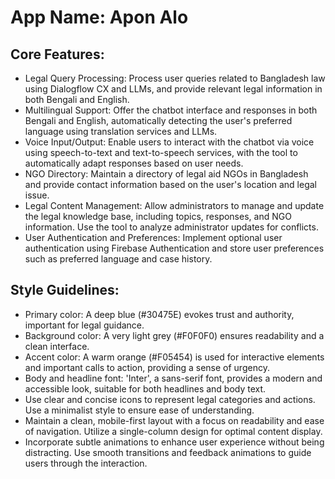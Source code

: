 # **App Name**: Apon Alo

## Core Features:

- Legal Query Processing: Process user queries related to Bangladesh law using Dialogflow CX and LLMs, and provide relevant legal information in both Bengali and English.
- Multilingual Support: Offer the chatbot interface and responses in both Bengali and English, automatically detecting the user's preferred language using translation services and LLMs.
- Voice Input/Output: Enable users to interact with the chatbot via voice using speech-to-text and text-to-speech services, with the tool to automatically adapt responses based on user needs.
- NGO Directory: Maintain a directory of legal aid NGOs in Bangladesh and provide contact information based on the user's location and legal issue.
- Legal Content Management: Allow administrators to manage and update the legal knowledge base, including topics, responses, and NGO information. Use the tool to analyze administrator updates for conflicts.
- User Authentication and Preferences: Implement optional user authentication using Firebase Authentication and store user preferences such as preferred language and case history.

## Style Guidelines:

- Primary color: A deep blue (#30475E) evokes trust and authority, important for legal guidance.
- Background color: A very light grey (#F0F0F0) ensures readability and a clean interface.
- Accent color: A warm orange (#F05454) is used for interactive elements and important calls to action, providing a sense of urgency.
- Body and headline font: 'Inter', a sans-serif font, provides a modern and accessible look, suitable for both headlines and body text.
- Use clear and concise icons to represent legal categories and actions. Use a minimalist style to ensure ease of understanding.
- Maintain a clean, mobile-first layout with a focus on readability and ease of navigation. Utilize a single-column design for optimal content display.
- Incorporate subtle animations to enhance user experience without being distracting. Use smooth transitions and feedback animations to guide users through the interaction.